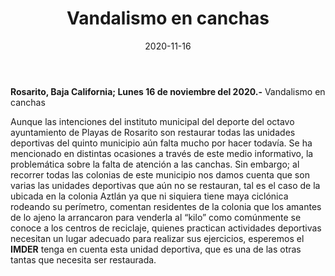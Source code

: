﻿---
layout: blog
title:  "Vandalismo en canchas"
date:   2020-11-16  
categories: rosarito
permalink: /:categories/:title:output_ext
image: /img/cnr/
autor: 
---

**Rosarito, Baja California;  Lunes 16 de noviembre del 2020.-** Vandalismo en canchas

Aunque las intenciones del instituto municipal del deporte del octavo ayuntamiento de Playas de Rosarito son restaurar todas las unidades deportivas del quinto municipio aún falta mucho por hacer todavía. Se ha mencionado en distintas ocasiones a través de este medio informativo, la problemática sobre la falta de atención a las canchas. Sin embargo; al recorrer todas las colonias de este municipio nos damos cuenta que son varias las unidades deportivas que aún no se restauran, tal es el caso de la ubicada en la colonia Aztlán ya que ni siquiera tiene maya ciclónica rodeando su perímetro, comentan residentes de la colonia que los amantes de lo ajeno la arrancaron para venderla al “kilo” como comúnmente se conoce a los centros de reciclaje, quienes practican actividades deportivas necesitan un lugar adecuado para realizar sus ejercicios, esperemos el **IMDER** tenga en cuenta esta unidad deportiva, que es una de las otras tantas que necesita ser restaurada.
